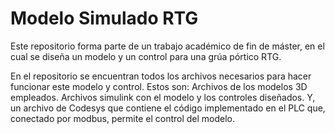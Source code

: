 # Modelo Simulado RTG

Este repositorio forma parte de un trabajo académico de fin de máster, en el cual se diseña un modelo y un control para una grúa pórtico RTG.

En el repositorio se encuentran todos los archivos necesarios para hacer funcionar este modelo y control. Estos son: Archivos de los modelos 3D empleados. Archivos simulink con el modelo y los controles diseñados. Y, un archivo de Codesys que contiene el código implementado en el PLC que, conectado por modbus, permite el control del modelo.
